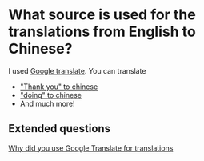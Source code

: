 # What source is used for the translations from English to Chinese?

I used [Google translate](https://translate.google.com/). You can translate

- ["Thank you" to chinese](https://translate.google.com/#view=home&op=translate&sl=auto&tl=zh-CN&text=thank%20you)
- ["doing" to chinese](https://translate.google.com/#view=home&op=translate&sl=auto&tl=zh-CN&text=doing)
- And much more!

## Extended questions

[Why did you use Google Translate for translations](extended-questions/Why%20did%20you%20use%20Google%20Translate%20for%20translations/)
